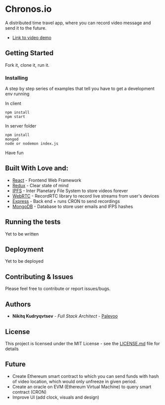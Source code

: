 # Chronos.io

A distributed time travel app, where you can record video message and send it to the future.

* [Link to video demo](https://ipfs.io/ipfs/QmctXuva4qutFTyj4Q9N8tb4efXsVjQbeLwrdHF9nVHwU4)

## Getting Started

Fork it, clone it, run it.

### Installing

A step by step series of examples that tell you have to get a development env running

In client
```
npm install
npm start
```

In server folder
```
npm install
mongod
node or nodemon index.js
```

Have fun

## Built With Love and:

* [React](https://reactjs.org/) - Frontend Web Framework
* [Redux](https://redux.js.org/) - Clear state of mind
* [IPFS](https://ipfs.io/) - Inter Planetary File System to store videos forever
* [WebRTC](https://webrtc.org/) - RecordRTC library to record live streams from user's devices
* [Express](http://expressjs.com/) - Back end + runs CRON to send recordings
* [MongoDB](https://www.mongodb.com/) - Database to store user emails and IFPS hashes

## Running the tests

Yet to be written

## Deployment

Yet to be deployed

## Contributing & Issues

Please feel free to contribute or report issues/bugs.

## Authors

* **Nikitq Kudryqvtsev** - *Full Stack Architect* - [Palevoo](https://github.com/palevoo)

## License

This project is licensed under the MIT License - see the [LICENSE.md](LICENSE.md) file for details

## Future

* Create Ethereum smart contract to which you can send funds with hash of video location, which would only unfreeze in given period.
* Create an oracle on EVM (Ethereum Virtual Machine) to query smart contract (CRON)
* Improve UI (add clock, visuals and design)
